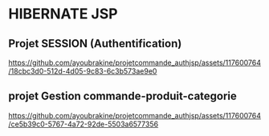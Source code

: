 # HIBERNATE JSP

## Projet SESSION (Authentification)


https://github.com/ayoubrakine/projetcommande_authjsp/assets/117600764/18cbc3d0-512d-4d05-9c83-6c3b573ae9e0



## projet Gestion commande-produit-categorie


https://github.com/ayoubrakine/projetcommande_authjsp/assets/117600764/ce5b39c0-5767-4a72-92de-5503a6577356












